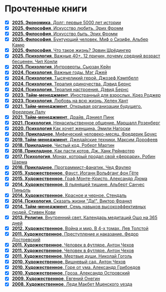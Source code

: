 # Прочтенные книги

- [x] [<b>2025. Экономика</b>. Долг: первые 5000 лет истории](https://litres.com/book/devid-greber/dolg-pervye-5000-let-istorii-70245253/)
- [x] [<b>2025. Философия</b>. Искусство любить. Эрих Фромм](https://litres.com/audiobook/erih-fromm/iskusstvo-lubit-12934196/)
- [x] [<b>2025. Философия</b>. Искусство быть. Эрих Фромм](https://litres.com/book/erih-fromm/iskusstvo-byt-31513990/)
- [x] [<b>2025. Философия</b>. Бунтующий человек. Миф о Сизифе. Альбер Камю](https://www.litres.ru/book/alber-kamu/buntuuschiy-chelovek-mif-o-sizife-65071637/)
- [x] [<b>2025. Философия</b>. Что такое жизнь? Эрвин Шрёдингер](https://www.litres.ru/book/ervin-shredinger/chto-takoe-zhizn-7766381/chitat-onlayn/)
- [x] [<b>2025. Психология</b>. Важные 40+. 12 причин, почему средний возраст бесценен. Чип Конли](https://www.litres.ru/book/chip-konli/vazhnye-40-12-prichin-pochemu-sredniy-vozrast-bescenen-dorozhna-71285941/)
- [x] [<b>2025. Психология</b>. Интроверты. Сьюзан Кейн](https://www.litres.ru/audiobook/suzan-keyn/introverty-56443553/)
- [x] [<b>2024. Психология</b>. Важные годы. Мэг Джей](https://www.litres.ru/book/meg-dzhey/vazhnye-gody-pochemu-ne-stoit-otkladyvat-zhizn-na-potom-7230542/)
- [x] [<b>2024. Психология</b>. Тысячеликий герой. Джозеф Кэмпбелл](https://www.litres.ru/book/dzhozef-kempbell/tysyachelikiy-geroy-33848058/)
- [x] [<b>2024. Психология</b>. Терапия одиночества. Дэвид Бернс](https://www.litres.ru/book/david-d-burns/terapiya-odinochestva-kak-nauchitsya-obschatsya-druzhit-i-lu-69015931/)
- [x] [<b>2024. Психология</b>. Терапия настроения. Дэвид Бернс](https://www.litres.ru/book/david-d-burns/terapiya-nastroeniya-klinicheski-dokazannyy-sposob-pobedit-d-40975505/)
- [x] [<b>2023. Тайм-менеджмент</b>. Иностранный для взрослых. Крез Роджер](https://www.litres.ru/book/richard-roberts-1062/inostrannyy-dlya-vzroslyh-kak-vyuchit-novyy-yazyk-v-l-22770721/)
- [x] [<b>2023. Психология</b>. Любовь на всю жизнь. Хелен Хант](https://www.litres.ru/book/harvill-hendriks/lubov-na-vsu-zhizn-rukovodstvo-dlya-par-47011374/)
- [x] [<b>2021. Тайм-менеджмент</b>. Открывая организации будущего. Фредерик Лалу](https://www.litres.ru/book/frederik-lalu/otkryvaya-organizacii-buduschego-12472950/)
- [x] [<b>2021. Тайм-менеджмент</b>. Драйв. Дэниел Пинк](https://www.litres.ru/book/daniel-h-pink/drayv-chto-na-samom-dele-nas-motiviruet-5019930/)
- [x] [<b>2021. Психология</b>. Ненасильственное общение. Маршалл Розенберг](https://www.litres.ru/book/marshall-rozenberg/nenasilstvennoe-obschenie-v-povsednevnoy-zhizni-praktic-67722486/)
- [x] [<b>2020. Психология</b> Как хочет женщина. Эмили Нагоски](https://www.litres.ru/book/emili-nagoski/kak-hochet-zhenschina-master-klass-po-nauke-seksa-19405358/)
- [x] [<b>2020. Прикладное</b>. Мифический человеко-месяц. Фредерик Брукс](https://www.litres.ru/book/frederik-bruks/mificheskiy-cheloveko-mesyac-ili-kak-sozdautsya-programmnye-58154399/)
- [x] [<b>2019. Тайм-менеджмент</b>. Джедайские техники. Максим Дорофеев](https://www.litres.ru/book/maksim-dorofeev/dzhedayskie-tehniki-kak-vospitat-svou-obezyanu-opustoshit-23590168/)
- [x] [<b>2018. Прикладное</b>. Чистый код. Роберт Мартин](https://www.litres.ru/book/robert-s-martin/chistyy-kod-sozdanie-analiz-i-refaktoring-pdf-epub-6444478/)
- [x] [<b>2018. Прикладное</b>. Как пасти котов. Дж. Ханк Рейнвотер](https://www.litres.ru/book/dzh-hank-reynvoter/kak-pasti-kotov-nastavlenie-dlya-programmistov-rukovody-167876/)
- [x] [<b>2017. Психология</b>. Монах, который продал свой «феррари». Робин Шарма](https://www.litres.ru/book/robin-sharma-2/monah-kotoryy-prodal-svoy-ferrari-6564847/)
- [x] [<b>2016. Прикладное</b>. Программист-фанатик. Чед Фаулер](https://www.litres.ru/book/ched-fauler/programmist-fanatik-9535814/)
- [x] [<b>2015. Художественное</b>. Фауст. Иоганн Вольфганг фон Гёте](https://www.litres.ru/book/iogann-volfgang-fon-gete/faust-66669668/chitat-onlayn/)
- [x] [<b>2015. Художественное</b>. Граф Монте-Кристо. Александр Дюма](https://www.litres.ru/book/aleksandr-duma/graf-monte-kristo-122729/)
- [x] [<b>2014. Художественное</b>. В пьянящей тишине. Альберт Санчес Пиньоль](https://www.ozon.ru/product/v-pyanyashchey-tishine-pinol-albert-sanches-1874297864/)
- [x] [<b>2014. Художественное</b>. Красное и черное. Стендаль](https://www.litres.ru/book/stendal/krasnoe-i-chernoe-134566/)
- [x] [<b>2014. Психология</b>. Сказать жизни "Да!". Виктор Франкл](https://www.litres.ru/book/viktor-frankl/skazat-zhizni-da-psiholog-v-konclagere-147113/)
- [x] [<b>2014. Тайм-менеджмент</b>. Семь навыков высокоэффективных людей. Стивен Кови](https://www.litres.ru/book/stiven-kovi/sem-navykov-vysokoeffektivnyh-ludey-na-praktike-dnevnik-formir-69018265/)
- [x] [<b>2013. Религия</b>. Внутренний свет. Календарь медитаций Ошо на 365 дней](https://www.litres.ru/book/bhagavan-radzhnish-osh/vnutrenniy-svet-kalendar-meditaciy-osho-na-365-dney-8509776/)
- [x] [<b>2012. Художественное</b>. Война и мир. В 4-х томах. Лев Толстой](https://www.litres.ru/book/lev-tolstoy/voyna-i-mir-kollekcionnoe-illustrirovannoe-izdanie-69495367/)
- [x] [<b>2011. Художественное</b>. Преступление и наказание. Федор Достоевский](https://www.litres.ru/book/fedor-dostoevskiy/prestuplenie-i-nakazanie-64758176/)
- [x] [<b>2011. Художественное</b>. Человек в футляре. Антон Чехов](https://www.litres.ru/book/anton-chehov/chelovek-v-futlyare-172164/)
- [x] [<b>2011. Художественное</b>. Человек в футляре. Антон Чехов](https://www.litres.ru/book/anton-chehov/chelovek-v-futlyare-172164/)
- [x] [<b>2011. Художественное</b>. Мертвые души. Николай Гоголь](https://www.litres.ru/book/nikolay-gogol/mertvye-dushi-64410952/)
- [x] [<b>2010. Художественное</b>. Вишневый сад. Антон Чехов](https://www.litres.ru/book/anton-chehov/vishnevyy-sad-172106/)
- [x] [<b>2010. Художественное</b>. Горе от ума. Александр Грибоедов](https://www.litres.ru/book/aleksandr-griboedov/gore-ot-uma-71055589/)
- [x] [<b>2010. Художественное</b>. Гроза. Александр Островский](https://www.litres.ru/book/aleksandr-ostrovskiy/groza-172629/)
- [x] [<b>2009. Художественное</b>. Евгений Онегин](https://www.litres.ru/book/aleksandr-pushkin/evgeniy-onegin-19068701/)
- [x] [<b>2008. Художественное</b>. Леди Макбет Мценского уезда](https://www.litres.ru/book/nikolay-leskov/ledi-makbet-mcenskogo-uezda-175270/)
